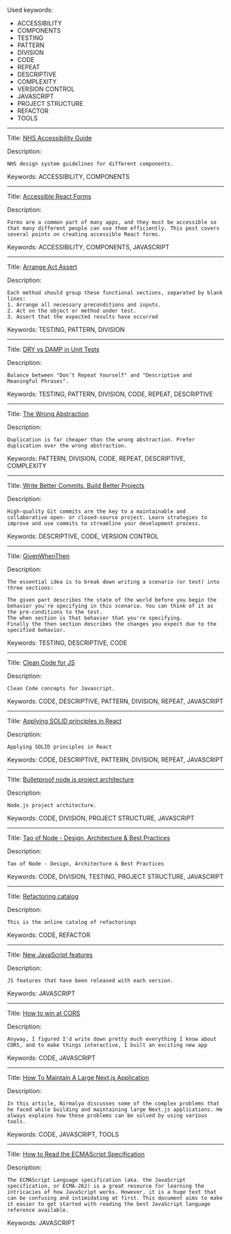 Used keywords:
* ACCESSIBILITY
* COMPONENTS
* TESTING
* PATTERN
* DIVISION
* CODE
* REPEAT
* DESCRIPTIVE
* COMPLEXITY
* VERSION CONTROL
* JAVASCRIPT
* PROJECT STRUCTURE
* REFACTOR
* TOOLS

<hr/>

Title: [NHS Accessibility Guide](https://service-manual.nhs.uk/design-system)

Description: 
```
NHS design system guidelines for different components.
```

Keywords: ACCESSIBILITY, COMPONENTS


<hr/>

Title: [Accessible React Forms](https://www.carlrippon.com/accessible-react-forms/)

Description: 
```
Forms are a common part of many apps, and they must be accessible so that many different people can use them efficiently. This post covers several points on creating accessible React forms.
```

Keywords: ACCESSIBILITY, COMPONENTS, JAVASCRIPT


<hr/>

Title: [Arrange Act Assert](http://wiki.c2.com/?ArrangeActAssert)

Description: 
```
Each method should group these functional sections, separated by blank lines:
1. Arrange all necessary preconditions and inputs.
2. Act on the object or method under test.
3. Assert that the expected results have occurred
```

Keywords: TESTING, PATTERN, DIVISION


<hr/>

Title: [DRY vs DAMP in Unit Tests](https://enterprisecraftsmanship.com/posts/dry-damp-unit-tests)

Description: 
```
Balance between "Don’t Repeat Yourself" and "Descriptive and Meaningful Phrases".
```

Keywords: TESTING, PATTERN, DIVISION, CODE, REPEAT, DESCRIPTIVE


<hr/>

Title: [The Wrong Abstraction](https://sandimetz.com/blog/2016/1/20/the-wrong-abstraction)

Description: 
```
Duplication is far cheaper than the wrong abstraction. Prefer duplication over the wrong abstraction.
```

Keywords: PATTERN, DIVISION, CODE, REPEAT, DESCRIPTIVE, COMPLEXITY


<hr/>

Title: [Write Better Commits, Build Better Projects](https://github.blog/2022-06-30-write-better-commits-build-better-projects/)

Description: 
```
High-quality Git commits are the key to a maintainable and collaborative open- or closed-source project. Learn strategies to improve and use commits to streamline your development process.

```

Keywords: DESCRIPTIVE, CODE, VERSION CONTROL



<hr/>

Title: [GivenWhenThen](https://martinfowler.com/bliki/GivenWhenThen.html)

Description: 
```
The essential idea is to break down writing a scenario (or test) into three sections:

The given part describes the state of the world before you begin the behavior you're specifying in this scenario. You can think of it as the pre-conditions to the test.
The when section is that behavior that you're specifying.
Finally the then section describes the changes you expect due to the specified behavior.
```

Keywords: TESTING, DESCRIPTIVE, CODE


<hr/>

Title: [Clean Code for JS](https://github.com/ryanmcdermott/clean-code-javascript)

Description: 
```
Clean Code concepts for Javascript.
```

Keywords: CODE, DESCRIPTIVE, PATTERN, DIVISION, REPEAT, JAVASCRIPT



<hr/>

Title: [Applying SOLID principles in React](https://konstantinlebedev.com/solid-in-react/)

Description: 
```
Applying SOLID principles in React
```

Keywords: CODE, DESCRIPTIVE, PATTERN, DIVISION, REPEAT, JAVASCRIPT



<hr/>

Title: [Bulletproof node.js project architecture](https://softwareontheroad.com/ideal-nodejs-project-structure/)

Description: 
```
Node.js project architecture.
```

Keywords: CODE, DIVISION, PROJECT STRUCTURE, JAVASCRIPT


<hr/>

Title: [Tao of Node - Design, Architecture & Best Practices](https://alexkondov.com/tao-of-node/)

Description: 
```
Tao of Node - Design, Architecture & Best Practices
```

Keywords: CODE, DIVISION, TESTING, PROJECT STRUCTURE, JAVASCRIPT


<hr/>

Title: [Refactoring catalog](https://refactoring.com/catalog/)

Description: 
```
This is the online catalog of refactorings
```

Keywords: CODE, REFACTOR



<hr/>

Title: [New JavaScript features](https://exploringjs.com/impatient-js/ch_new-javascript-features.html)

Description: 
```
JS features that have been released with each version.
```

Keywords: JAVASCRIPT




<hr/>

Title: [How to win at CORS](https://jakearchibald.com/2021/cors/)

Description: 
```
Anyway, I figured I'd write down pretty much everything I know about CORS, and to make things interactive, I built an exciting new app
```

Keywords: CODE, JAVASCRIPT



<hr/>

Title: [How To Maintain A Large Next.js Application](https://www.smashingmagazine.com/2021/11/maintain-large-nextjs-application/)

Description: 
```
In this article, Nirmalya discusses some of the complex problems that he faced while building and maintaining large Next.js applications. He always explains how these problems can be solved by using various tools.
```

Keywords: CODE, JAVASCRIPT, TOOLS




<hr/>

Title: [How to Read the ECMAScript Specification](https://timothygu.me/es-howto/#navigating-the-spec)

Description: 
```
The ECMAScript Language specification (aka. the JavaScript specification, or ECMA-262) is a great resource for learning the intricacies of how JavaScript works. However, it is a huge text that can be confusing and intimidating at first. This document aims to make it easier to get started with reading the best JavaScript language reference available.
```

Keywords: JAVASCRIPT
